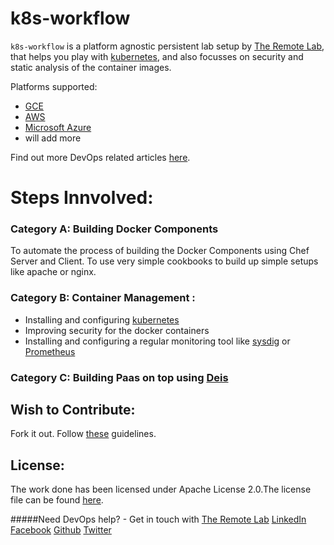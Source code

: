 # k8s-workflow

`k8s-workflow` is a platform agnostic persistent lab setup by [The Remote Lab][1], that helps you play with [kubernetes][6], and also focusses on security and static analysis of the container images.

Platforms supported:

- [GCE][7]
- [AWS][8]
- [Microsoft Azure][9]
- will add more

Find out more DevOps related articles [here][12].

# Steps Innvolved:

### Category A: Building Docker Components

 To automate the process of building the Docker Components using Chef Server and Client.
 To use very simple cookbooks to build up simple setups like apache or nginx.

### Category B: Container Management :

- Installing and configuring [kubernetes][13]
- Improving security for the docker containers
- Installing and configuring a regular monitoring tool like [sysdig][14] or [Prometheus][15]

### Category C: Building Paas on top using [Deis][16]

## Wish to Contribute:

Fork it out. Follow [these][10] guidelines.

## License:

The work done has been licensed under Apache License 2.0.The license file can be found [here][11].


#####Need DevOps help? - Get in touch with [The Remote Lab][1] 
[LinkedIn][2] [Facebook][3] [Github][4] [Twitter][5]


  [1]: http://theremotelab.io
  [2]: https://www.linkedin.com/company/the-remote-lab
  [3]: https://www.facebook.com/TheRemoteLab
  [4]: https://github.com/TheRemoteLab
  [5]: https://twitter.com/TheRemoteLab
  [6]: https://kubernetes.io
  [7]: https://cloud.google.com/compute/
  [8]: https://aws.amazon.com
  [9]: https://azure.microsoft.com
  [10]: https://guides.github.com/activities/contributing-to-open-source
  [11]: https://github.com/TheRemoteLab/k8s-workflow/blob/master/LICENSE
  [12]: http://theremotelab.io/blog
  [13]:https://kubernetes.io
  [14]:https://sysdig.com/
  [15]:http://prometheus.io/
  [16]:http://deis.io/
